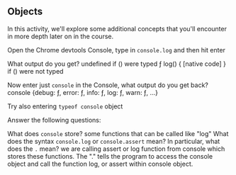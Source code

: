 ## Objects

In this activity, we'll explore some additional concepts that you'll encounter in more depth later on in the course.

Open the Chrome devtools Console, type in `console.log` and then hit enter

What output do you get?
undefined if () were typed
ƒ log() { [native code] } if () were not typed

Now enter just `console` in the Console, what output do you get back?
console {debug: ƒ, error: ƒ, info: ƒ, log: ƒ, warn: ƒ, …}

Try also entering `typeof console`
object

Answer the following questions:

What does `console` store? some functions that can be called like "log"
What does the syntax `console.log` or `console.assert` mean? In particular, what does the `.` mean? 
we are calling assert or log function from console which stores these functions. The "." tells the program to access the console object and call the function log, or assert within console object.
